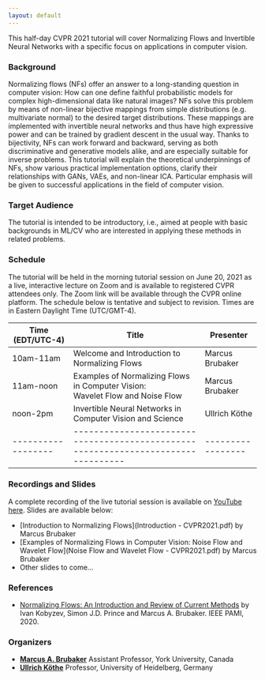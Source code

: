 ```yaml
---
layout: default
---
```


This half-day CVPR 2021 tutorial will cover Normalizing Flows and Invertible Neural Networks with a specific focus on applications in computer vision.


### Background 

Normalizing flows (NFs) offer an answer to a long-standing question in computer vision: 
How can one define faithful probabilistic models for complex high-dimensional data like natural images?
NFs solve this problem by means of non-linear bijective mappings from simple distributions (e.g. multivariate normal) to the desired target distributions.
These mappings are implemented with invertible neural networks and thus have high expressive power and can be trained by gradient descent in the usual way.
Thanks to bijectivity, NFs can work forward and backward, serving as both discriminative and generative models alike, and are especially suitable for inverse problems.
This tutorial will explain the theoretical underpinnings of NFs, show various practical implementation options, clarify their relationships with GANs, VAEs, and non-linear ICA.
Particular emphasis will be given to successful applications in the field of computer vision.


### Target Audience

The tutorial is intended to be introductory, i.e., aimed at people with basic backgrounds in ML/CV who are interested in applying these methods in related problems.


### Schedule

The tutorial will be held in the morning tutorial session on June 20, 2021 as a live, interactive lecture on Zoom and is available to registered CVPR attendees only.  The Zoom link will be available through the CVPR online platform.  The schedule below is tentative and subject to revision.  Times are in Eastern Daylight Time (UTC/GMT-4).

| Time (EDT/UTC-4) | Title                                                                            | Presenter       |
|------------------|----------------------------------------------------------------------------------|-----------------|
| 10am-11am        | Welcome and Introduction to Normalizing Flows                                    | Marcus Brubaker |
| 11am-noon        | Examples of Normalizing Flows in Computer Vision:<br>Wavelet Flow and Noise Flow | Marcus Brubaker |
| noon-2pm         | Invertible Neural Networks in Computer Vision and Science                        | Ullrich Köthe   |
|------------------|----------------------------------------------------------------------------------|-----------------|

### Recordings and Slides

A complete recording of the live tutorial session is available on [YouTube here](https://youtu.be/8XufsgG066A).  Slides are available below:
- [Introduction to Normalizing Flows](Introduction - CVPR2021.pdf) by Marcus Brubaker
- [Examples of Normalizing Flows in Computer Vision: Noise Flow and Wavelet Flow](Noise Flow and Wavelet Flow - CVPR2021.pdf) by Marcus Brubaker
- Other slides to come...

### References
- [Normalizing Flows: An Introduction and Review of Current Methods](https://arxiv.org/abs/1908.09257) by Ivan Kobyzev, Simon J.D. Prince and Marcus A. Brubaker. IEEE PAMI, 2020.

### Organizers
- [**Marcus A. Brubaker**](https://mbrubake.github.io) Assistant Professor, York University, Canada
- [**Ullrich Köthe**](https://hci.iwr.uni-heidelberg.de/vislearn/people/ullrich-koethe/) Professor, University of Heidelberg, Germany
